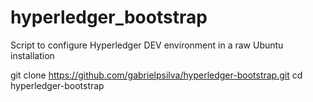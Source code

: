 # hyperledger_bootstrap
Script to configure Hyperledger DEV environment in a raw Ubuntu installation


git clone	https://github.com/gabrielpsilva/hyperledger-bootstrap.git 
cd hyperledger-bootstrap
